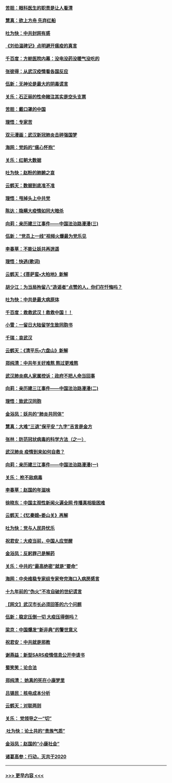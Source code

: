 #### [苦胆：眼科医生的职责是让人看清](../pages/nsc993/n11853840.md?t=02090202) 
#### [慧真：欲上方舟 先弃红船](../pages/nsc993/n11853483.md?t=02090202) 
#### [吐为快：中共封网有感](../pages/nsc993/n11852575.md?t=02090202) 
#### [《刘伯温碑记》点明避开瘟疫的真言](../pages/nsc993/n11852128.md?t=02090202) 
#### [千百度：方舱医院内幕：没电没药没暖气没吃的](../pages/nsc993/n11850211.md?t=02090202) 
#### [张彼得：从武汉疫情看各国反应](../pages/nsc993/n11850102.md?t=02090202) 
#### [伍新：无神论是最大的阴毒谎言](../pages/nsc993/n11846129.md?t=02090202) 
#### [关乐：石正丽的性命赌注其实是空头支票](../pages/nsc993/n11846109.md?t=02090202) 
#### [苦胆：戴口罩的中国](../pages/nsc993/n11845576.md?t=02090202) 
#### [理悟：专家苦](../pages/nsc993/n11845564.md?t=02090202) 
#### [双元漫画：武汉新冠肺炎击碎强国梦](../pages/nsc993/n11843320.md?t=02090202) 
#### [海网：党妈的“瘟心怀抱”](../pages/nsc993/n11840740.md?t=02090202) 
#### [关乐：红朝大数据](../pages/nsc993/n11840675.md?t=02090202) 
#### [吐为快：赵粉的肺腑之哀](../pages/nsc993/n11840618.md?t=02090202) 
#### [云鹤天：数据到底准不准](../pages/nsc993/n11840325.md?t=02090202) 
#### [理悟：甩掉头上中共党](../pages/nsc993/n11838826.md?t=02090202) 
#### [陈达：隐瞒大疫情如同大暗杀](../pages/nsc993/n11838771.md?t=02090202) 
#### [向莉：亲历建三江事件——中国法治路漫漫(三)](../pages/nsc993/n11831825.md?t=02090202) 
#### [伍新：“党员上一线”视频火爆最为党乐见](../pages/nsc993/n11838200.md?t=02090202) 
#### [李春草：不能让妖共再逍遥](../pages/nsc993/n11838102.md?t=02090202) 
#### [理悟：快逃(歌词)](../pages/nsc993/n11838083.md?t=02090202) 
#### [云鹤天：《菩萨蛮▪大柏地》新解](../pages/nsc993/n11838059.md?t=02090202) 
#### [胡少江：为当局拘留八“造谣者”点赞的人，你们在忏悔吗？](../pages/nsc993/n11836801.md?t=02090202) 
#### [吐为快：中共是最大病原体](../pages/nsc993/n11836748.md?t=02090202) 
#### [千百度：救救武汉！救救中国！！](../pages/nsc993/n11836145.md?t=02090202) 
#### [小雪：一留日大陆留学生致同胞书](../pages/nsc993/n11834624.md?t=02090202) 
#### [千瑞：哀武汉](../pages/nsc993/n11833647.md?t=02090202) 
#### [云鹤天：《清平乐▪六盘山》新解](../pages/nsc993/n11833611.md?t=02090202) 
#### [郑纯清：中共年关好难熬 熬过更难熬](../pages/nsc993/n11833489.md?t=02090202) 
#### [武汉肺炎病人家属控诉：政府不把人命当回事](../pages/nsc993/n11833205.md?t=02090202) 
#### [向莉：亲历建三江事件——中国法治路漫漫(二)](../pages/nsc993/n11829102.md?t=02090202) 
#### [理悟：致武汉同胞](../pages/nsc993/n11831522.md?t=02090202) 
#### [金浴凤：妖共的“肺炎共同体”](../pages/nsc993/n11829448.md?t=02090202) 
#### [慧真：大难“三退”保平安 “九字”吉言是金方](../pages/nsc993/n11829501.md?t=02090202) 
#### [张林：防范冠状病毒的科学方法（之一）](../pages/nsc993/n11828618.md?t=02090202) 
#### [武汉肺炎 疫情到来如何自救？](../pages/nsc993/n11827632.md?t=02090202) 
#### [向莉：亲历建三江事件——中国法治路漫漫(一)](../pages/nsc993/n11827190.md?t=02090202) 
#### [关乐： 枪不敌病毒](../pages/nsc993/n11826746.md?t=02090202) 
#### [李春草：赵国的年滋味](../pages/nsc993/n11826321.md?t=02090202) 
#### [徐晓东：中国主观性新闻火遍全网 传播真相极困难](../pages/nsc993/n11826508.md?t=02090202) 
#### [云鹤天：《忆秦娥▪娄山关》再解](../pages/nsc993/n11824682.md?t=02090202) 
#### [吐为快：党与人民异忧乐](../pages/nsc993/n11824660.md?t=02090202) 
#### [祝君安：大疫当前，中国人应觉醒](../pages/nsc993/n11821946.md?t=02090202) 
#### [金浴凤：反躬罪己是解药](../pages/nsc993/n11820280.md?t=02090202) 
#### [关乐：中共的“最高绝密”就是“要命”](../pages/nsc993/n11816946.md?t=02090202) 
#### [海网：中央维稳专家组专家夸完海口入病房感言](../pages/nsc993/n11815138.md?t=02090202) 
#### [十九年前的“伪火”不攻自破的世纪谎言](../pages/nsc993/n11813238.md?t=02090202) 
#### [【网文】武汉市长必须回答的六个问题](../pages/nsc993/n11813848.md?t=02090202) 
#### [伍新：稳定压倒一切 大疫压得倒吗？](../pages/nsc993/n11812634.md?t=02090202) 
#### [梁京：中国爆发“新非典”的警世意义](../pages/nsc993/n11812554.md?t=02090202) 
#### [祝君安：中共就是邪教](../pages/nsc993/n11812431.md?t=02090202) 
#### [谢燕益：新型SARS疫情信息公开申请书](../pages/nsc993/n11808840.md?t=02090202) 
#### [蜀笑笑：论合法](../pages/nsc993/n11808064.md?t=02090202) 
#### [郑纯清： 她真的死在小康梦里](../pages/nsc993/n11806623.md?t=02090202) 
#### [吕锡民：核电成本分析](../pages/nsc993/n11806284.md?t=02090202) 
#### [云鹤天：对联两则](../pages/nsc993/n11805957.md?t=02090202) 
#### [关乐： 党领导之一“切”](../pages/nsc993/n11804505.md?t=02090202) 
#### [ 吐为快：论土共的“贵族气质”](../pages/nsc993/n11804490.md?t=02090202) 
#### [金浴凤：赵国的“小康社会”](../pages/nsc993/n11804452.md?t=02090202) 
#### [诸葛高参：行动，灭共于2020](../pages/nsc993/n11804120.md?t=02090202) 

----
#### [ >>> 更早内容 <<< ](../indexes/nsc993-earlier.md)
